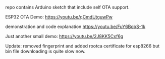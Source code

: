 repo contains Arduino sketch that include self OTA support.

ESP32 OTA Demo: https://youtu.be/qCmdUtguwPw

demonstration and code explanation https://youtu.be/FuY6BobS-1k

Just another small demo:  https://youtu.be/2J8KK5Cxf6g

Update: removed fingerprint and added rootca certificate for esp8266 but bin file downloading
is quite slow now.
